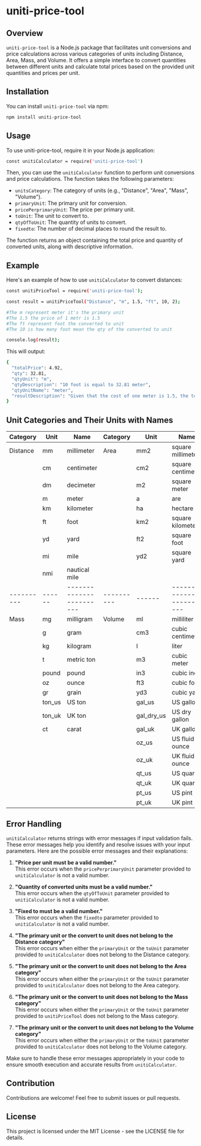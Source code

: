# uniti-price-tool

## Overview
`uniti-price-tool` is a Node.js package that facilitates unit conversions and price calculations across various categories of units including Distance, Area, Mass, and Volume. It offers a simple interface to convert quantities between different units and calculate total prices based on the provided unit quantities and prices per unit.

## Installation

You can install `uniti-price-tool` via npm:

```bash
npm install uniti-price-tool
```
## Usage
To use uniti-price-tool, require it in your Node.js application:
```bash
const unitiCalculator = require('uniti-price-tool')
```
Then, you can use the `unitiCalculator` function to perform unit conversions and price calculations. The function takes the following parameters:

* `unitsCategory`: The category of units (e.g., "Distance", "Area", "Mass", "Volume").
* `primaryUnit`: The primary unit for conversion.
* `pricePerprimaryUnit`: The price per primary unit.
* `toUnit`: The unit to convert to.
* `qtyOfToUnit`: The quantity of units to convert.
* `fixedto`: The number of decimal places to round the result to.


The function returns an object containing the total price and quantity of converted units, along with descriptive information.

## Example
Here's an example of how to use `unitiCalculator` to convert distances:

```bash
const unitiPriceTool = require('uniti-price-tool');

const result = unitiPriceTool("Distance", "m", 1.5, "ft", 10, 2);

#The m represent meter it's the primary unit
#The 1.5 the price of 1 metr is 1.5
#The ft represent foot the converted to unit
#The 10 is how many foot mean the qty of the converted to unit

console.log(result);
```
This will output:

```bash
{
  "totalPrice": 4.92,
  "qty": 32.81,
  "qtyUnit": "m",
  "qtyDescription": "10 foot is equal to 32.81 meter",
  "qtyUnitName": "meter",
  "resultDescription": "Given that the cost of one meter is 1.5, the total price for 10 foot amounts to 4.92."
}
```
## Unit Categories and Their Units with Names

| Category | Unit | Name                   | Category | Unit | Name                   |
|----------|------|------------------------|----------|------|------------------------|
| Distance | mm   | millimeter             | Area     | mm2  | square millimeter      |
|          | cm   | centimeter             |          | cm2  | square centimeter      |
|          | dm   | decimeter              |          | m2   | square meter           |
|          | m    | meter                  |          | a    | are                    |
|          | km   | kilometer              |          | ha   | hectare                |
|          | ft   | foot                   |          | km2  | square kilometer       |
|          | yd   | yard                   |          | ft2  | square foot            |
|          | mi   | mile                   |          | yd2  | square yard            |
|          | nmi  | nautical mile          |          |      |                        |
|----------|------|------------------------|----------|------|------------------------|
| Mass     | mg   | milligram              | Volume   | ml   | milliliter             |
|          | g    | gram                   |          | cm3  | cubic centimeter       |
|          | kg   | kilogram               |          | l    | liter                  |
|          | t    | metric ton             |          | m3   | cubic meter            |
|          | pound| pound                  |          | in3  | cubic inch             |
|          | oz   | ounce                  |          | ft3  | cubic foot             |
|          | gr   | grain                  |          | yd3  | cubic yard             |
|          | ton_us| US ton                |          | gal_us| US gallon              |
|          | ton_uk| UK ton                |          | gal_dry_us| US dry gallon     |
|          | ct   | carat                  |          | gal_uk| UK gallon              |
|          |      |                        |          | oz_us| US fluid ounce         |
|          |      |                        |          | oz_uk| UK fluid ounce         |
|          |      |                        |          | qt_us| US quart               |
|          |      |                        |          | qt_uk| UK quart               |
|          |      |                        |          | pt_us| US pint                |
|          |      |                        |          | pt_uk| UK pint                |


## Error Handling

`unitiCalculator` returns strings with error messages if input validation fails. These error messages help you identify and resolve issues with your input parameters. Here are the possible error messages and their explanations:

1. **"Price per unit must be a valid number."**  
   This error occurs when the `pricePerprimaryUnit` parameter provided to `unitiCalculator` is not a valid number.

2. **"Quantity of converted units must be a valid number."**  
   This error occurs when the `qtyOfToUnit` parameter provided to `unitiCalculator` is not a valid number.

3. **"Fixed to must be a valid number."**  
   This error occurs when the `fixedto` parameter provided to `unitiCalculator` is not a valid number.

4. **"The primary unit or the convert to unit does not belong to the Distance category"**  
   This error occurs when either the `primaryUnit` or the `toUnit` parameter provided to `unitiCalculator` does not belong to the Distance category.

5. **"The primary unit or the convert to unit does not belong to the Area category"**  
   This error occurs when either the `primaryUnit` or the `toUnit` parameter provided to `unitiCalculator` does not belong to the Area category.

6. **"The primary unit or the convert to unit does not belong to the Mass category"**  
   This error occurs when either the `primaryUnit` or the `toUnit` parameter provided to `unitiPriceTool` does not belong to the Mass category.

7. **"The primary unit or the convert to unit does not belong to the Volume category"**  
   This error occurs when either the `primaryUnit` or the `toUnit` parameter provided to `unitiCalculator` does not belong to the Volume category.

Make sure to handle these error messages appropriately in your code to ensure smooth execution and accurate results from `unitiCalculator`.

## Contribution
Contributions are welcome! Feel free to submit issues or pull requests.

## License
This project is licensed under the MIT License - see the LICENSE file for details.

